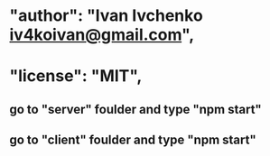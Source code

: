 # "author": "Ivan Ivchenko <iv4koivan@gmail.com>",

# "license": "MIT",

## go to "server" foulder and type "npm start"

## go to "client" foulder and type "npm start"
